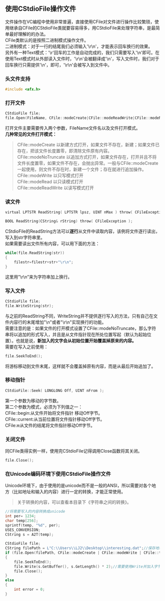 ## 使用CStdioFile操作文件
文件操作在VC编程中使用非常普遍，直接使用CFile对文件进行操作比较繁琐，使用继承自CFile的CStdioFile类就要容易得多，用CStdioFile来处理字符串，是最简单最好理解的的办法。    
CFile类默认的是按照二进制模式操作文件。   
二进制模式：对于一行的结尾我们必须输入'\r\n'，才能表示回车换行的效果。   
另外有一种Text模式：'\r'回车的工作是自动完成的，我们只需要写入'\n'即可。在使用Text模式时从外部读入文件时，'\r\n'会被翻译成'\n'，写入文件时，我们对于回车换行只需提供'\n'，即可，'\r\n'会被写入到文件中。    
### 头文件支持   
```c  
#include <afx.h>   
```   
### 打开文件
```c
CStdioFile file;   
file.Open(FileName, CFile::modeCreate|CFile::modeReadWrite|CFile::modeNoTruncate);    
```   
打开文件主要需要传入两个参数，FileName文件名以及文件打开模式。   
**几种常见的文件打开模式：**   
> CFile::modeCreate 以新建方式打开，如果文件不存在，新建；如果文件已存在，把该文件长度置零，即清除文件原有内容。   
CFile::modeNoTruncate 以追加方式打开，如果文件存在，打开并且不将文件长度置零，如果文件不存在，会抛出异常。一般与CFile::modeCreate 一起使用，则文件不存在时，新建一个文件；存在就进行追加操作。   
CFile::modeWrite 以只写模式打开    
CFile::modeRead 以只读模式打开    
CFile::modeReadWrite 以读写模式打开    
  
### 读文件
```c   
virtual LPTSTR ReadString( LPTSTR lpsz, UINT nMax ) throw( CFileException );    

BOOL ReadString(CString& rString) throw( CFileException );    
```   
CStdioFile的ReadString方法可以**逐行**从文件中读取内容，该例将文件逐行读出，写入到str字符串里。   
如果需要读出文件所有内容，可以用下面的方法：   
```c
while(file.ReadString(str))      
{    
    filestr=filestr+str+"\r\n";     
}     
```   
这里用”\r\n”来为字符串加上换行。    
### 写入文件
```c
CStdioFile file;  
file.WriteString(str);   
```   
与之前的ReadString不同，WriteString并不提供逐行写入的方法，只有自己在文件内容行的末尾增加"\n"或者"\r\n"实现换行的功能。    
需要注意的是：如果文件的打开模式设置了CFile::modeNoTruncate，那么字符串将以追加的形式写入，并且是从文件指针现在所处位置写起（默认为起始位置）。也就是说，**新加入的文字会从初始位置开始覆盖掉原来的内容。**    
需要在写入之前使用：  
```c
file.SeekToEnd();   
```   
将游标移动到文件末尾，这样就不会覆盖掉原有内容，而是从最后开始追加了。   
### 移动指针
```c
CStdioFile::Seek( LONGLONG Off, UINT nFrom );   
```    
第一个参数为移动的字节数。   
第二个参数为模式，必须为下列值之一：   
CFile::begin:从文件开始将文件指针 移动Off字节。   
CFile::current:从当前位置将文件指针移动Off字节。  
CFile::end:从文件的结尾将文件指针移动Off字节。    
### 关闭文件
同CFile类得实例一样，使用完CStdioFile记得调用Close函数将其关闭。   
```c
file.Close();   
```
### 在Unicode编码环境下使用CStdioFile操作文件
Unicode环境下，由于使用的是unicode而不是一般的ANSI，所以需要对各个地方（比如地址和输入的内容）进行一定的转换，才能正常使用。   
> 关于转换的内容，可以查看本目录下《字符串之间的转换》。   
```c
//将需要写入的内容转换成unicode   
int per= 1234;   
char temp[256];   
sprintf(temp, "%d", per);   
USES_CONVERSION;   
CString s = A2T(temp);  
 
CStdioFile file;    
CString filePath = L"C:\\Users\\LJ2\\Desktop\\interesting.dat";//保存地址也使用unicode         
if (file.Open(filePath, CFile::modeCreate | CFile::modeWrite | CFile::typeBinary | CFile::modeNoTruncate))    
{   
	file.SeekToEnd();   
	file.Write(s.GetBuffer(), s.GetLength() * 2);//需要使用Write并加入字节数，而不是之前的WriteString函数    
	file.Close();   
}   
else   
{   
	int error = 0;   
}    
```    